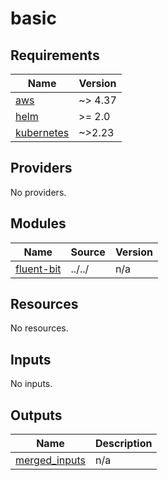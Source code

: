 # basic

<!-- BEGINNING OF PRE-COMMIT-TERRAFORM DOCS HOOK -->
## Requirements

| Name | Version |
|------|---------|
| <a name="requirement_aws"></a> [aws](#requirement\_aws) | ~> 4.37 |
| <a name="requirement_helm"></a> [helm](#requirement\_helm) | >= 2.0 |
| <a name="requirement_kubernetes"></a> [kubernetes](#requirement\_kubernetes) | ~>2.23 |

## Providers

No providers.

## Modules

| Name | Source | Version |
|------|--------|---------|
| <a name="module_fluent-bit"></a> [fluent-bit](#module\_fluent-bit) | ../../ | n/a |

## Resources

No resources.

## Inputs

No inputs.

## Outputs

| Name | Description |
|------|-------------|
| <a name="output_merged_inputs"></a> [merged\_inputs](#output\_merged\_inputs) | n/a |
<!-- END OF PRE-COMMIT-TERRAFORM DOCS HOOK -->
